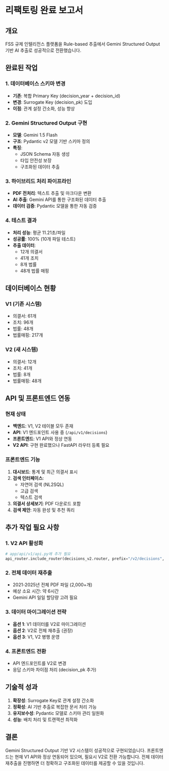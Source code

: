 # 리팩토링 완료 보고서

## 개요
FSS 규제 인텔리전스 플랫폼을 Rule-based 추출에서 Gemini Structured Output 기반 AI 추출로 성공적으로 전환했습니다.

## 완료된 작업

### 1. 데이터베이스 스키마 변경
- **기존**: 복합 Primary Key (decision_year + decision_id)
- **변경**: Surrogate Key (decision_pk) 도입
- **이점**: 관계 설정 간소화, 성능 향상

### 2. Gemini Structured Output 구현
- **모델**: Gemini 1.5 Flash
- **구조**: Pydantic v2 모델 기반 스키마 정의
- **특징**: 
  - JSON Schema 자동 생성
  - 타입 안전성 보장
  - 구조화된 데이터 추출

### 3. 하이브리드 처리 파이프라인
- **PDF 전처리**: 텍스트 추출 및 마크다운 변환
- **AI 추출**: Gemini API를 통한 구조화된 데이터 추출
- **데이터 검증**: Pydantic 모델을 통한 자동 검증

### 4. 테스트 결과
- **처리 성능**: 평균 11.21초/파일
- **성공률**: 100% (10개 파일 테스트)
- **추출 데이터**:
  - 12개 의결서
  - 41개 조치
  - 8개 법률
  - 48개 법률 매핑

## 데이터베이스 현황

### V1 (기존 시스템)
- 의결서: 61개
- 조치: 96개
- 법률: 48개
- 법률매핑: 217개

### V2 (새 시스템)
- 의결서: 12개
- 조치: 41개
- 법률: 8개
- 법률매핑: 48개

## API 및 프론트엔드 연동

### 현재 상태
- **백엔드**: V1, V2 테이블 모두 존재
- **API**: V1 엔드포인트 사용 중 (`/api/v1/decisions`)
- **프론트엔드**: V1 API와 정상 연동
- **V2 API**: 구현 완료했으나 FastAPI 라우터 등록 필요

### 프론트엔드 기능
1. **대시보드**: 통계 및 최근 의결서 표시
2. **검색 인터페이스**: 
   - 자연어 검색 (NL2SQL)
   - 고급 검색
   - 텍스트 검색
3. **의결서 상세보기**: PDF 다운로드 포함
4. **검색 제안**: 자동 완성 및 추천 쿼리

## 추가 작업 필요 사항

### 1. V2 API 활성화
```python
# app/api/v1/api.py에 추가 필요
api_router.include_router(decisions_v2.router, prefix="/v2/decisions", tags=["decisions_v2"])
```

### 2. 전체 데이터 재추출
- 2021-2025년 전체 PDF 파일 (2,000+개)
- 예상 소요 시간: 약 6시간
- Gemini API 일일 할당량 고려 필요

### 3. 데이터 마이그레이션 전략
- **옵션 1**: V1 데이터를 V2로 마이그레이션
- **옵션 2**: V2로 전체 재추출 (권장)
- **옵션 3**: V1, V2 병행 운영

### 4. 프론트엔드 전환
- API 엔드포인트를 V2로 변경
- 응답 스키마 차이점 처리 (decision_pk 추가)

## 기술적 성과

1. **확장성**: Surrogate Key로 관계 설정 간소화
2. **정확성**: AI 기반 추출로 복잡한 문서 처리 가능
3. **유지보수성**: Pydantic 모델로 스키마 관리 일원화
4. **성능**: 배치 처리 및 트랜잭션 최적화

## 결론

Gemini Structured Output 기반 V2 시스템이 성공적으로 구현되었습니다. 프론트엔드는 현재 V1 API와 정상 연동되어 있으며, 필요시 V2로 전환 가능합니다. 전체 데이터 재추출을 진행하면 더 정확하고 구조화된 데이터를 제공할 수 있을 것입니다.